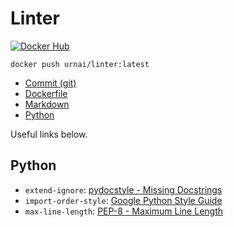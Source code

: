 # Linter

[![Docker Hub](https://img.shields.io/badge/-Docker_Hub-0062cc?style=for-the-badge&logo=Docker&logoColor=white)][docker-hub]

```shell
docker push urnai/linter:latest
```

- [Commit (git)][linter-commit]
- [Dockerfile][linter-dockerfile]
- [Markdown][linter-markdown]
- [Python][linter-python]

Useful links below.

## Python

- `extend-ignore`: [pydocstyle - Missing Docstrings][flake8-extend-ignore]
- `import-order-style`: [Google Python Style Guide][flake8-import-order-style]
- `max-line-length`: [PEP-8 - Maximum Line Length][flake8-max-line-length]

[docker-hub]: https://hub.docker.com/repository/docker/urnai/linter
[linter-commit]: https://github.com/conventional-changelog/commitlint
[linter-dockerfile]: https://github.com/replicatedhq/dockerfilelint
[linter-markdown]: https://github.com/igorshubovych/markdownlint-cli
[linter-python]: https://github.com/PyCQA/flake8
[flake8-extend-ignore]: http://www.pydocstyle.org/en/2.1.1/error_codes.html#grouping
[flake8-import-order-style]: https://google.github.io/styleguide/pyguide.html?showone=Imports_formatting#Imports_formatting
[flake8-max-line-length]: https://www.python.org/dev/peps/pep-0008/#maximum-line-length
